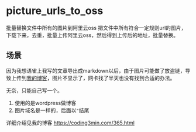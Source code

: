 # picture_urls_to_oss
批量替换文件中所有的图片到阿里云oss
把文件中所有符合一定规则url的图片，下载下来，去重，批量上传阿里云oss，然后得到上传后的地址，批量替换。

## 场景

因为我想语雀上我写的文章导出成markdown以后，由于图片可能做了放盗链，导致上传到[我的博客](https://coding3min.com)，图片不显示了，网卡找了半天也没有找到合适的办法。

无奈，只能自己写一个。

1. 使用的是wordpress做博客
2. 图片域名是一样的，后面以`"`结尾

详细介绍见我的博客
https://coding3min.com/365.html





